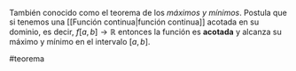 
También conocido como el teorema de los *máximos y mínimos*. Postula que si tenemos una [[Función continua|función continua]] acotada en su dominio, es decir, $f[a,b]\rightarrow\mathbb{R}$ entonces la función es **acotada** y alcanza su máximo y mínimo en el intervalo $[a,b]$. 

#teorema 